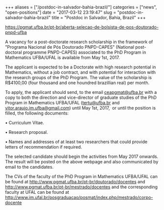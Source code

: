 +++
aliases = ["/postdoc-in-salvador-bahia-brazil/"]
categories = ["news", "open-positions"]
date = "2017-03-12 23:19:47"
slug = "postdoc-in-salvador-bahia-brazil"
title = "Postdoc in Salvador, Bahia, Brazil"
+++

<https://pgmat.ufba.br/pt-br/aberta-selecao-de-bolsista-de-pos-doutorado-pnpd-ufba>

A vacancy for a post-doctorate research scholarship in the framework of
"Programa Nacional de Pós Doutorado PNPD-CAPES" (National post-doctoral
programme PNPD-CAPES) associated to the PhD Program in Mathematics
UFBA/UFAL is available from May 1st, 2017.

The applicant is expected to be a Doctorate with high research potential
in Mathematics, without a job contract, and with potential for
interaction with the research groups of the PhD Program. The value of
the scholarship is R$4100,00 (four thousand and one houndred brazillian
real) per month.

To apply, the applicant should send, to the email [ceapgmat@ufba.br](ceapgmat@ufba.br)
with a copy to both the direction and vice-director of graduate studies
of the PhD Program in Mathematics UFBA/UFAL ([tertu@ufba.br](tertu@ufba.br) and
[vitor.araujo.im.ufba@gmail.com](vitor.araujo.im.ufba@gmail.com)) until May 1st, 2017,  or until the
position is filled, the following documents:

• Curriculum Vitae.

• Research proposal.

• Names and addresses of at least two researchers that could provide
letters of recommendation if required.

The selected candidate should begin the activities from May 2017
onwards. The result will be posted on the above webpage and also
communicated by email to the candidates.

The CVs of the faculty of the PhD Program in Mathematics UFBA/UFAL can
be found at <http://www.pgmat.ufba.br/pt-br/doutorado/docentes> and
<http://www.pgmat.ufba.br/pt-br/mestrado/docentes> and the corresponding
faculty at UFAL can be found at
<http://www.im.ufal.br/posgraduacao/posmat/index.php/mestrado/corpo-docente>

 
